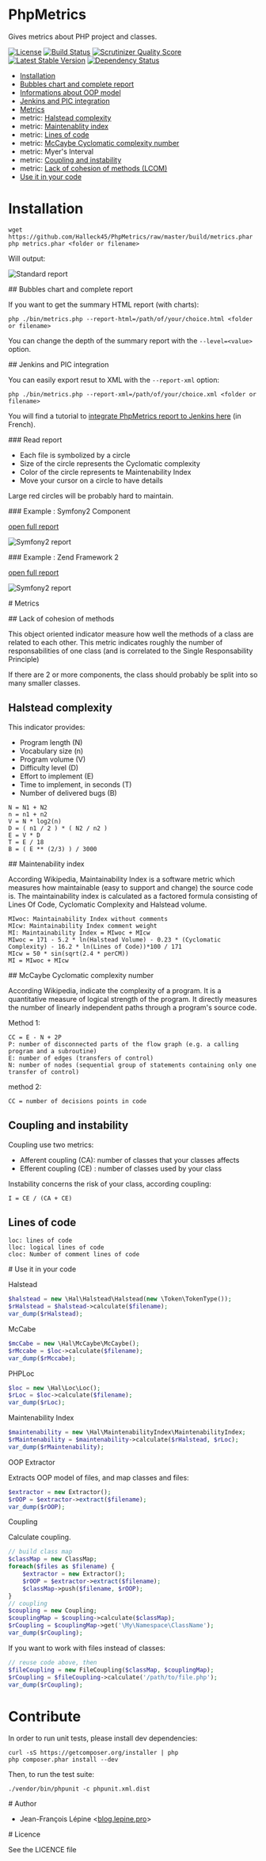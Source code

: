 # PhpMetrics

Gives metrics about PHP project and classes.

[![License](https://poser.pugx.org/halleck45/php-metrics/license.png)](https://packagist.org/packages/halleck45/php-metrics)
[![Build Status](https://secure.travis-ci.org/Halleck45/PhpMetrics.png)](http://travis-ci.org/Halleck45/PhpMetrics)  [![Scrutinizer Quality Score](https://scrutinizer-ci.com/g/Halleck45/PhpMetrics/badges/quality-score.png?s=b825f35680c0a469333da2c963226828fed135ba)](https://scrutinizer-ci.com/g/Halleck45/PhpMetrics/)
[![Latest Stable Version](https://poser.pugx.org/halleck45/php-metrics/v/stable.png)](https://packagist.org/packages/halleck45/php-metrics)
[![Dependency Status](https://www.versioneye.com/user/projects/534fe1f9fe0d0774a8000815/badge.png)](https://www.versioneye.com/user/projects/534fe1f9fe0d0774a8000815)

+ [Installation](#installation)
+ [Bubbles chart and complete report](#bubbles-chart-and-complete-report)
+ [Informations about OOP model](#informations-about-oop-model)
+ [Jenkins and PIC integration](#jenkins-and-pic-integration)
+ [Metrics](#metrics)
+ metric: [Halstead complexity](#halstead-complexity)
+ metric: [Maintenablity index](#maintenability-index)
+ metric: [Lines of code](#lines-of-code)
+ metric: [McCaybe Cyclomatic complexity number](#mccaybe-cyclomatic-complexity-number)
+ metric: Myer's Interval
+ metric: [Coupling and instability](#coupling-and-instability)
+ metric: [Lack of cohesion of methods (LCOM)](#lack-of-cohesion-of-methods)
+ [Use it in your code](#use-it-in-your-code)




# Installation

    wget https://github.com/Halleck45/PhpMetrics/raw/master/build/metrics.phar
    php metrics.phar <folder or filename>

Will output:

![Standard report](http://halleck45.github.io/PhpMetrics/images/report-standard.png)

## Bubbles chart and complete report

If you want to get the summary HTML report (with charts):

    php ./bin/metrics.php --report-html=/path/of/your/choice.html <folder or filename>

You can change the depth of the summary report with the `--level=<value>` option.

## Jenkins and PIC integration

You can easily export resut to XML with the `--report-xml` option:

    php ./bin/metrics.php --report-xml=/path/of/your/choice.xml <folder or filename>

You will find a tutorial to [integrate PhpMetrics report to Jenkins here](http://blog.lepine.pro/industrialisation/indice-de-maintenabilite-dun-projet-php-et-jenkins) (in French).

### Read report

+ Each file is symbolized by a circle
+ Size of the circle represents the Cyclomatic complexity
+ Color of the circle represents te Maintenability Index
+ Move your cursor on a circle to have details

Large red circles will be probably hard to maintain.

### Example : Symfony2 Component

[open full report](http://halleck45.github.io/PhpMetrics/report/symfony2-component/index.html)

![Symfony2 report](http://halleck45.github.io/PhpMetrics/images/preview-symfony2-component.png)

### Example : Zend Framework 2

[open full report](http://halleck45.github.io/PhpMetrics/report/zendframework2/index.html)

![Symfony2 report](http://halleck45.github.io/PhpMetrics/images/preview-zendframework2.png)


# Metrics

## Lack of cohesion of methods

This object oriented indicator measure how well the methods of a class are related to each other. This metric indicates roughly the number
of responsabilities of one class (and is correlated to the Single Responsability Principle)

If there are 2 or more components, the class should probably be split into so many smaller classes.

## Halstead complexity

This indicator provides:

+ Program length (N)
+ Vocabulary size (n)
+ Program volume (V)
+ Difficulty level (D)
+ Effort to implement (E)
+ Time to implement, in seconds (T)
+ Number of delivered bugs (B)

```
N = N1 + N2
n = n1 + n2
V = N * log2(n)
D = ( n1 / 2 ) * ( N2 / n2 )
E = V * D
T = E / 18
B = ( E ** (2/3) ) / 3000
```

## Maintenability index

According Wikipedia, Maintainability Index is a software metric which measures how maintainable (easy to support and change) the source code is.
The maintainability index is calculated as a factored formula consisting of Lines Of Code, Cyclomatic Complexity and Halstead volume.

    MIwoc: Maintainability Index without comments
    MIcw: Maintainability Index comment weight
    MI: Maintainability Index = MIwoc + MIcw
    MIwoc = 171 - 5.2 * ln(Halstead Volume) - 0.23 * (Cyclomatic Complexity) - 16.2 * ln(Lines of Code))*100 / 171
    MIcw = 50 * sin(sqrt(2.4 * perCM))
    MI = MIwoc + MIcw

## McCaybe Cyclomatic complexity number

According Wikipedia,  indicate the complexity of a program. It is a quantitative measure of logical strength of the program.
It directly measures the number of linearly independent paths through a program's source code.

Method 1:

    CC = E - N + 2P
    P: number of disconnected parts of the flow graph (e.g. a calling program and a subroutine)
    E: number of edges (transfers of control)
    N: number of nodes (sequential group of statements containing only one transfer of control)

method 2:

    CC = number of decisions points in code

## Coupling and instability

Coupling use two metrics:

+ Afferent coupling (CA): number of classes that your classes affects
+ Efferent coupling (CE) : number of classes used by your class

Instability concerns the risk of your class, according coupling:

    I = CE / (CA + CE)

## Lines of code

    loc: lines of code
    lloc: logical lines of code
    cloc: Number of comment lines of code


# Use it in your code

Halstead

```php
$halstead = new \Hal\Halstead\Halstead(new \Token\TokenType());
$rHalstead = $halstead->calculate($filename);
var_dump($rHalstead);
```

McCabe

```php
$mcCabe = new \Hal\McCaybe\McCaybe();
$rMccabe = $loc->calculate($filename);
var_dump($rMccabe);
```

PHPLoc

```php
$loc = new \Hal\Loc\Loc();
$rLoc = $loc->calculate($filename);
var_dump($rLoc);
```

Maintenability Index

```php
$maintenability = new \Hal\MaintenabilityIndex\MaintenabilityIndex;
$rMaintenability = $maintenability->calculate($rHalstead, $rLoc);
var_dump($rMaintenability);
```

OOP Extractor

Extracts OOP model of files, and map classes and files:

```php
$extractor = new Extractor();
$rOOP = $extractor->extract($filename);
var_dump($rOOP);
```

Coupling

Calculate coupling.

```php
// build class map
$classMap = new ClassMap;
foreach($files as $filename) {
    $extractor = new Extractor();
    $rOOP = $extractor->extract($filename);
    $classMap->push($filename, $rOOP);
}
// coupling
$coupling = new Coupling;
$couplingMap = $coupling->calculate($classMap);
$rCoupling = $couplingMap->get('\My\Namespace\ClassName');
var_dump($rCoupling);
```

If you want to work with files instead of classes:

```php
// reuse code above, then
$fileCoupling = new FileCoupling($classMap, $couplingMap);
$rCoupling = $fileCoupling->calculate('/path/to/file.php');
var_dump($rCoupling);
```



# Contribute

In order to run unit tests, please install dev dependencies:

    curl -sS https://getcomposer.org/installer | php
    php composer.phar install --dev

Then, to run the test suite:

    ./vendor/bin/phpunit -c phpunit.xml.dist

# Author

+ Jean-François Lépine <[blog.lepine.pro](http://blog.lepine.pro)>

# Licence

See the LICENCE file
